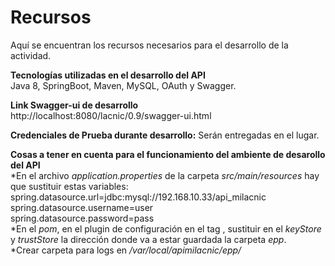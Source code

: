 # Recursos

Aquí se encuentran los recursos necesarios para el desarrollo de la actividad.  

**Tecnologías utilizadas en el desarrollo del API**  
Java 8, SpringBoot, Maven, MySQL, OAuth y Swagger.  

**Link Swagger-ui de desarrollo**  
http://localhost:8080/lacnic/0.9/swagger-ui.html  

**Credenciales de Prueba durante desarrollo:**
Serán entregadas en el lugar.  

**Cosas a tener en cuenta para el funcionamiento del ambiente de desarollo del API**  
*En el archivo *application.properties* de la carpeta *src/main/resources* hay que sustituir estas variables:  
spring.datasource.url=jdbc:mysql://192.168.10.33/api_milacnic   
spring.datasource.username=user   
spring.datasource.password=pass  
*En el *pom*, en el plugin de configuración en el tag *<jvmArguments>*, sustituir en el *keyStore* y *trustStore* la dirección donde va a estar guardada la carpeta *epp*.  
*Crear carpeta para logs en */var/local/apimilacnic/epp/*  
